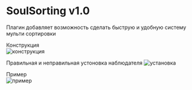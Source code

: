 # SoulSorting v1.0
  
Плагин добавляет возможность сделать быструю и удобную систему мульти сортировки 

Конструкция  
![конструкция](https://github.com/user-attachments/assets/62810ad6-30c3-4c39-83e9-be81c85d7f6f)

Правильная и неправильная устоновка наблюдателя 
![установка](https://github.com/user-attachments/assets/b8e5fbc3-7479-4eb0-8cf3-4e5446c37cab)

Пример  
![пример](https://github.com/user-attachments/assets/dca86872-d3ae-47af-9741-155bb7dde0a9)

